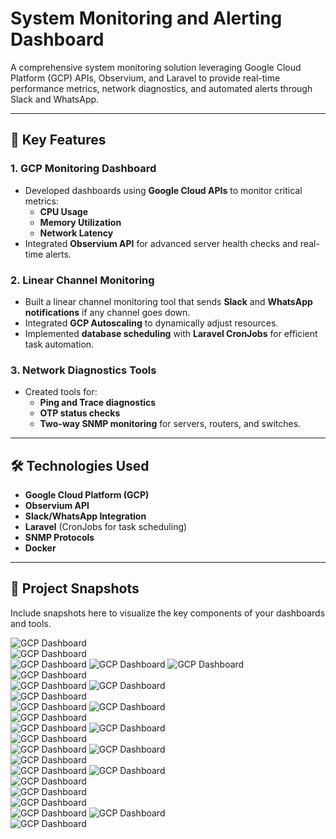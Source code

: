 
#  **System Monitoring and Alerting Dashboard**  

A comprehensive system monitoring solution leveraging Google Cloud Platform (GCP) APIs, Observium, and Laravel to provide real-time performance metrics, network diagnostics, and automated alerts through Slack and WhatsApp.

---

## 🌟 **Key Features**  

### 1. **GCP Monitoring Dashboard**  
- Developed dashboards using **Google Cloud APIs** to monitor critical metrics:  
  - **CPU Usage**  
  - **Memory Utilization**  
  - **Network Latency**  
- Integrated **Observium API** for advanced server health checks and real-time alerts.  

### 2. **Linear Channel Monitoring**  
- Built a linear channel monitoring tool that sends **Slack** and **WhatsApp notifications** if any channel goes down.  
- Integrated **GCP Autoscaling** to dynamically adjust resources.  
- Implemented **database scheduling** with **Laravel CronJobs** for efficient task automation.  

### 3. **Network Diagnostics Tools**  
- Created tools for:  
  - **Ping and Trace diagnostics**  
  - **OTP status checks**  
  - **Two-way SNMP monitoring** for servers, routers, and switches.  

---

## 🛠️ **Technologies Used**  
- **Google Cloud Platform (GCP)**  
- **Observium API**  
- **Slack/WhatsApp Integration**  
- **Laravel** (CronJobs for task scheduling)  
- **SNMP Protocols**  
- **Docker**  

---

## 📸 **Project Snapshots**  
Include snapshots here to visualize the key components of your dashboards and tools.  

  ![GCP Dashboard](./snapshots/Screenshot_14.png)  
  ![GCP Dashboard](./snapshots/Screenshot_15.png)  
   ![GCP Dashboard](./snapshots/Screenshot_1.png) 
    ![GCP Dashboard](./snapshots/Screenshot_2.png) 
      ![GCP Dashboard](./snapshots/Screenshot_3.png)  
  ![GCP Dashboard](./snapshots/Screenshot_4.png)  
    ![GCP Dashboard](./snapshots/Screenshot_5.png) 
      ![GCP Dashboard](./snapshots/Screenshot_6.png)  
  ![GCP Dashboard](./snapshots/Screenshot_7.png)  
    ![GCP Dashboard](./snapshots/Screenshot_8.png) 
      ![GCP Dashboard](./snapshots/Screenshot_9.png)  
  ![GCP Dashboard](./snapshots/Screenshot_10.png)  
    ![GCP Dashboard](./snapshots/Screenshot_11.png) 
      ![GCP Dashboard](./snapshots/Screenshot_12.png)  
  ![GCP Dashboard](./snapshots/Screenshot_13.png)  
    ![GCP Dashboard](./snapshots/Screenshot_16.png) 
      ![GCP Dashboard](./snapshots/Screenshot_17.png)  
  ![GCP Dashboard](./snapshots/Screenshot_18.png)  
    ![GCP Dashboard](./snapshots/Screenshot_19.png) 
      ![GCP Dashboard](./snapshots/Screenshot_20.png)  
  ![GCP Dashboard](./snapshots/Screenshot_21.png)  
      ![GCP Dashboard](./snapshots/Screenshot_23.png)  
  ![GCP Dashboard](./snapshots/Screenshot_24.png)  
    ![GCP Dashboard](./snapshots/Screenshot_25.png) 
      ![GCP Dashboard](./snapshots/Screenshot_26.png)  
  ![GCP Dashboard](./snapshots/Screenshot_27.png)  


